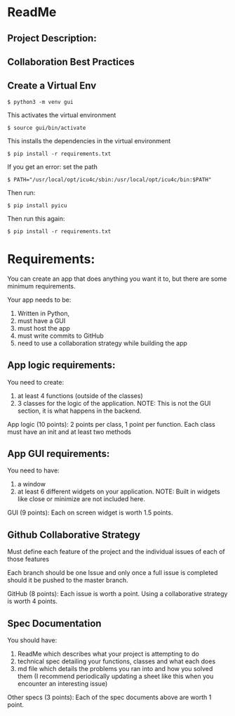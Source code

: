 # ReadMe
## Project Description: 


## Collaboration Best Practices

## Create a Virtual Env
```
$ python3 -m venv gui
```

This activates the virtual environment

```
$ source gui/bin/activate
```
This installs the dependencies in the virtual environment

```
$ pip install -r requirements.txt
```

If you get an error: 
set the path

```
$ PATH="/usr/local/opt/icu4c/sbin:/usr/local/opt/icu4c/bin:$PATH"
```

Then run:

```
$ pip install pyicu

```

Then run this again:

```
$ pip install -r requirements.txt

```

# Requirements: 

You can create an app that does anything you want it to, but there are some minimum requirements. 

Your app needs to be:
   1. Written in Python, 
   2. must have a GUI
   3. must host the app 
   4. must write commits to GitHub
   5. need to use a collaboration strategy while building the app

## App logic requirements:
You need to create:
   1. at least 4 functions (outside of the classes) 
   2. 3 classes for the logic of the application. 
NOTE: This is not the GUI section, it is what happens in the backend. 

App logic (10 points): 2 points per class, 1 point per function. Each class must have an init and at least two methods

## App GUI requirements:

You need to have:
   1. a window  
   2. at least 6 different widgets on your application. 
NOTE: Built in widgets like close or minimize are not included here. 

GUI (9 points): Each on screen widget is worth 1.5 points.


## Github Collaborative Strategy

Must define each feature of the project and the individual issues of each of those features 

Each branch should be one Issue and only once a full issue is completed should it be pushed to the master branch. 

GitHub (8 points): Each issue is worth a point. Using a collaborative strategy is worth 4 points.


## Spec Documentation

You should have:
   1. ReadMe which describes what your project is attempting to do
   2. technical spec detailing your functions, classes and what each does
   3. md file which details the problems you ran into and how you solved them (I recommend periodically updating a sheet like this when you encounter an interesting issue)

Other specs (3 points): Each of the spec documents above are worth 1 point.